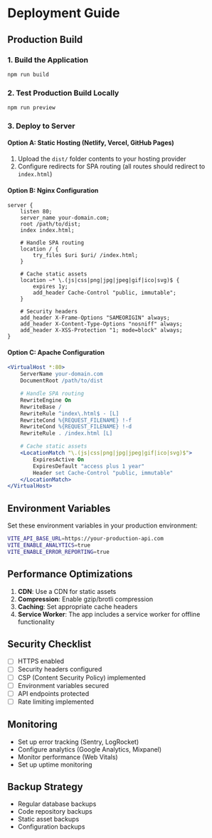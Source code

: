 # Deployment Guide

## Production Build

### 1. Build the Application

```bash
npm run build
```

### 2. Test Production Build Locally

```bash
npm run preview
```

### 3. Deploy to Server

#### Option A: Static Hosting (Netlify, Vercel, GitHub Pages)

1. Upload the `dist/` folder contents to your hosting provider
2. Configure redirects for SPA routing (all routes should redirect to `index.html`)

#### Option B: Nginx Configuration

```nginx
server {
    listen 80;
    server_name your-domain.com;
    root /path/to/dist;
    index index.html;

    # Handle SPA routing
    location / {
        try_files $uri $uri/ /index.html;
    }

    # Cache static assets
    location ~* \.(js|css|png|jpg|jpeg|gif|ico|svg)$ {
        expires 1y;
        add_header Cache-Control "public, immutable";
    }

    # Security headers
    add_header X-Frame-Options "SAMEORIGIN" always;
    add_header X-Content-Type-Options "nosniff" always;
    add_header X-XSS-Protection "1; mode=block" always;
}
```

#### Option C: Apache Configuration

```apache
<VirtualHost *:80>
    ServerName your-domain.com
    DocumentRoot /path/to/dist

    # Handle SPA routing
    RewriteEngine On
    RewriteBase /
    RewriteRule ^index\.html$ - [L]
    RewriteCond %{REQUEST_FILENAME} !-f
    RewriteCond %{REQUEST_FILENAME} !-d
    RewriteRule . /index.html [L]

    # Cache static assets
    <LocationMatch "\.(js|css|png|jpg|jpeg|gif|ico|svg)$">
        ExpiresActive On
        ExpiresDefault "access plus 1 year"
        Header set Cache-Control "public, immutable"
    </LocationMatch>
</VirtualHost>
```

## Environment Variables

Set these environment variables in your production environment:

```bash
VITE_API_BASE_URL=https://your-production-api.com
VITE_ENABLE_ANALYTICS=true
VITE_ENABLE_ERROR_REPORTING=true
```

## Performance Optimizations

1. **CDN**: Use a CDN for static assets
2. **Compression**: Enable gzip/brotli compression
3. **Caching**: Set appropriate cache headers
4. **Service Worker**: The app includes a service worker for offline functionality

## Security Checklist

- [ ] HTTPS enabled
- [ ] Security headers configured
- [ ] CSP (Content Security Policy) implemented
- [ ] Environment variables secured
- [ ] API endpoints protected
- [ ] Rate limiting implemented

## Monitoring

- Set up error tracking (Sentry, LogRocket)
- Configure analytics (Google Analytics, Mixpanel)
- Monitor performance (Web Vitals)
- Set up uptime monitoring

## Backup Strategy

- Regular database backups
- Code repository backups
- Static asset backups
- Configuration backups
